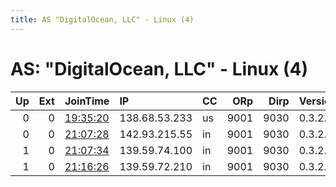 ```yaml
---
title: AS "DigitalOcean, LLC" - Linux (4)
---
```


# AS: "DigitalOcean, LLC" - Linux (4)

|   Up |   Ext | JoinTime                                                                                            | IP            | CC   |   ORp |   Dirp | Version   | Contact   | Nickname   |   eFamMembers |
|-----:|------:|:----------------------------------------------------------------------------------------------------|:--------------|:-----|------:|-------:|:----------|:----------|:-----------|--------------:|
|    0 |     0 | [19:35:20](https://metrics.torproject.org/rs.html#details/F2945CB083922D331BCD58C58D54B133BBBD2E22) | 138.68.53.233 | us   |  9001 |   9030 | 0.3.2.10  | None      | Unnamed    |             1 |
|    0 |     0 | [21:07:28](https://metrics.torproject.org/rs.html#details/1D24C0AE966B617360053C3A0DCE4E70CB456E78) | 142.93.215.55 | in   |  9001 |   9030 | 0.3.2.10  | None      | Unnamed    |             1 |
|    1 |     0 | [21:07:34](https://metrics.torproject.org/rs.html#details/9EE667DE41112630F429DFA04C36686E64C0161A) | 139.59.74.100 | in   |  9001 |   9030 | 0.3.2.10  | None      | Unnamed    |             1 |
|    1 |     0 | [21:16:26](https://metrics.torproject.org/rs.html#details/65CCF41F82F3CF5DC147352A16353EE31F7A11D6) | 139.59.72.210 | in   |  9001 |   9030 | 0.3.2.10  | None      | Unnamed    |             1 |
